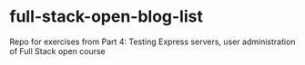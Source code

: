 # full-stack-open-blog-list

Repo for exercises from Part 4: Testing Express servers, user administration
of Full Stack open course